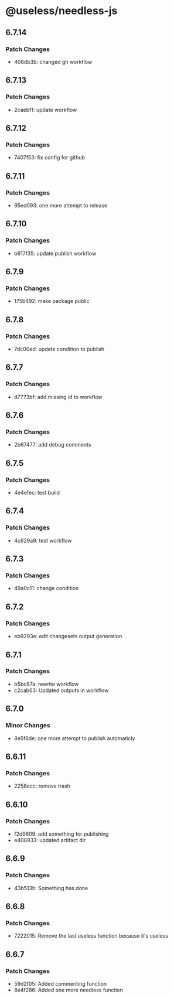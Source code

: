 # @useless/needless-js

## 6.7.14

### Patch Changes

- 406db3b: changed gh workflow

## 6.7.13

### Patch Changes

- 2caebf1: update workflow

## 6.7.12

### Patch Changes

- 7407f53: fix config for github

## 6.7.11

### Patch Changes

- 95ed093: one more attempt to release

## 6.7.10

### Patch Changes

- b617f35: update publish workflow

## 6.7.9

### Patch Changes

- 175b492: make package public

## 6.7.8

### Patch Changes

- 7dc00ed: update condition to publish

## 6.7.7

### Patch Changes

- d7773bf: add missing id to workflow

## 6.7.6

### Patch Changes

- 2b67477: add debug comments

## 6.7.5

### Patch Changes

- 4e4efec: test build

## 6.7.4

### Patch Changes

- 4c629a9: test workflow

## 6.7.3

### Patch Changes

- 49a0c11: change condition

## 6.7.2

### Patch Changes

- eb9293e: edit changesets output generation

## 6.7.1

### Patch Changes

- b5bc87a: rewrite workflow
- c2cab63: Updated outputs in workflow

## 6.7.0

### Minor Changes

- 8e5f8de: one more attempt to publish automaticly

## 6.6.11

### Patch Changes

- 2258ecc: remove trash

## 6.6.10

### Patch Changes

- f2d9609: add something for publishing
- e408933: updated artifact dir

## 6.6.9

### Patch Changes

- 43b513b: Something has done

## 6.6.8

### Patch Changes

- 7222015: Remove the last useless function because it's useless

## 6.6.7

### Patch Changes

- 59d2f05: Added commenting function
- 8e4f286: Added one more needless function
